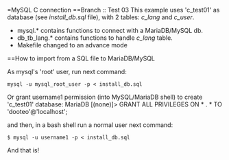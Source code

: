 =MySQL C connection
==Branch :: Test 03
This example uses 'c_test01' as database (see *install_db.sql* file), with 2 tables: *c_lang* and *c_user*.

* mysql.* contains functions to connect with a MariaDB/MySQL db.
* db_tb_lang.* contains functions to handle *c_lang* table.
* Makefile changed to an advance mode



==How to import from a SQL file to MariaDB/MySQL

As mysql's 'root' user, run next command:

	mysql -u mysql_root_user -p < install_db.sql 

Or grant username1 permission (into MySQL/MariaDB shell) to create 'c_test01' database:
	MariaDB [(none)]> GRANT ALL PRIVILEGES ON * . * TO 'dooteo'@'localhost';

and then, in a bash shell run a normal user next command:

	$ mysql -u username1 -p < install_db.sql 

And that is!

